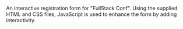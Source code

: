 An interactive registration form for "FullStack Conf". Using the supplied HTML and CSS files, JavaScript is used to enhance the form by adding interactivity.
